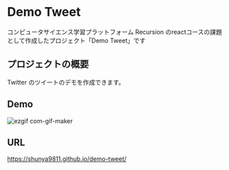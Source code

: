 # Demo Tweet

コンピュータサイエンス学習プラットフォーム Recursion のreactコースの課題として作成したプロジェクト「Demo Tweet」です

## プロジェクトの概要

Twitter のツイートのデモを作成できます。

## Demo

![ezgif com-gif-maker](https://user-images.githubusercontent.com/64852663/214116571-95af402d-7ed6-400c-a8b3-69a92a3c6efe.gif)


## URL

https://shunya9811.github.io/demo-tweet/

